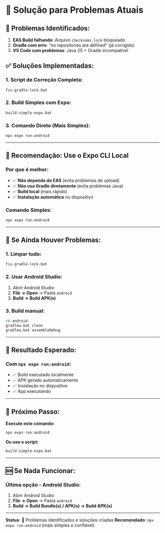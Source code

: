 # 🔧 Solução para Problemas Atuais

## 🚨 **Problemas Identificados:**

1. **EAS Build falhando**: Arquivo `checksums.lock` bloqueado
2. **Gradle com erro**: "no repositories are defined" (já corrigido)
3. **VS Code com problemas**: Java 25 + Gradle incompatível

## ✅ **Soluções Implementadas:**

### **1. Script de Correção Completa:**
```cmd
fix-gradle-lock.bat
```

### **2. Build Simples com Expo:**
```cmd
build-simple-expo.bat
```

### **3. Comando Direto (Mais Simples):**
```bash
npx expo run:android
```

---

## 🎯 **Recomendação: Use o Expo CLI Local**

### **Por que é melhor:**
- ✅ **Não depende do EAS** (evita problemas de upload)
- ✅ **Não usa Gradle diretamente** (evita problemas Java)
- ✅ **Build local** (mais rápido)
- ✅ **Instalação automática** no dispositivo

### **Comando Simples:**
```bash
npx expo run:android
```

---

## 🔄 **Se Ainda Houver Problemas:**

### **1. Limpar tudo:**
```cmd
fix-gradle-lock.bat
```

### **2. Usar Android Studio:**
1. Abrir Android Studio
2. **File → Open** → Pasta `android`
3. **Build → Build APK(s)**

### **3. Build manual:**
```cmd
cd android
gradlew.bat clean
gradlew.bat assembleDebug
```

---

## 📱 **Resultado Esperado:**

### **Com `npx expo run:android`:**
- ✅ Build executado localmente
- ✅ APK gerado automaticamente
- ✅ Instalação no dispositivo
- ✅ App executando

---

## 🎯 **Próximo Passo:**

**Execute este comando:**
```bash
npx expo run:android
```

**Ou use o script:**
```cmd
build-simple-expo.bat
```

---

## 🆘 **Se Nada Funcionar:**

### **Última opção - Android Studio:**
1. Abrir Android Studio
2. **File → Open** → Pasta `android`
3. **Build → Build Bundle(s) / APK(s) → Build APK(s)**

---

**Status**: 🔧 Problemas identificados e soluções criadas
**Recomendado**: `npx expo run:android` (mais simples e confiável)
